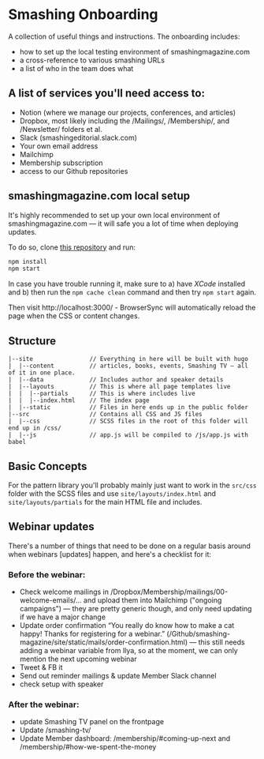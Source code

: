 # Smashing Onboarding

A collection of useful things and instructions. The onboarding includes:

- how to set up the local testing environment of smashingmagazine.com
- a cross-reference to various smashing URLs
- a list of who in the team does what


## A list of services you'll need access to:

- Notion (where we manage our projects, conferences, and articles)
- Dropbox, most likely including the /Mailings/, /Membership/, and /Newsletter/ folders et al.
- Slack (smashingeditorial.slack.com)
- Your own email address
- Mailchimp
- Membership subscription
- access to our Github repositories

## smashingmagazine.com local setup

It's highly recommended to set up your own local environment of smashingmagazine.com — it will safe you a lot of time when deploying updates.

To do so, clone [this repository](https://github.com/smashingmagazine/smashing-magazine) and run:

```bash
npm install
npm start
```

In case you have trouble running it, make sure to a) have *XCode* installed and b) then run the ```npm cache clean``` command and then try ```npm start``` again. 

Then visit http://localhost:3000/ - BrowserSync will automatically reload the page when the CSS or content changes.

## Structure

```
|--site                // Everything in here will be built with hugo
|  |--content          // articles, books, events, Smashing TV — all of it in one place.
|  |--data             // Includes author and speaker details
|  |--layouts          // This is where all page templates live
|  |  |--partials      // This is where includes live
|  |  |--index.html    // The index page
|  |--static           // Files in here ends up in the public folder
|--src                 // Contains all CSS and JS files
|  |--css              // SCSS files in the root of this folder will end up in /css/
|  |--js               // app.js will be compiled to /js/app.js with babel
```

## Basic Concepts

For the pattern library you'll probably mainly just want to work in the `src/css` folder with the SCSS files and use `site/layouts/index.html` and `site/layouts/partials` for the main HTML file and includes.

## Webinar updates

There's a number of things that need to be done on a regular basis around when webinars [updates] happen, and here's a checklist for it:

### Before the webinar:

- Check welcome mailings in /Dropbox/Membership/mailings/00-welcome-emails/... and upload them into Mailchimp ("ongoing campaigns") — they are pretty generic though, and only need updating if we have a major change
- Update order confirmation “You really do know how to make a cat happy! Thanks for registering for a webinar.” (/Github/smashing-magazine/site/static/mails/order-confirmation.html) — this still needs adding a webinar variable from Ilya, so at the moment, we can only mention the next upcoming webinar
- Tweet & FB it
- Send out reminder mailings & update Member Slack channel
- check setup with speaker

### After the webinar:
- update Smashing TV panel on the frontpage
- Update /smashing-tv/
- Update Member dashboard: /membership/#coming-up-next and /membership/#how-we-spent-the-money